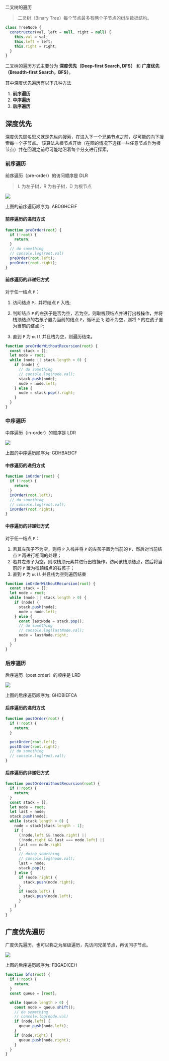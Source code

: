#

二叉树的遍历

> 二叉树（Binary Tree）每个节点最多有两个子节点的树型数据结构。

```js
class TreeNode {
  constructor(val, left = null, right = null) {
    this.val = val;
    this.left = left;
    this.right = right;
  }
}
```

二叉树的遍历方式主要分为 **深度优先（Deep-first Search, DFS）** 和 **广度优先（Breadth-first Search，BFS）**。

其中深度优先遍历有以下几种方法

1. **前序遍历**
2. **中序遍历**
3. **后序遍历**

## 深度优先

深度优先顾名思义就是先纵向搜索，在进入下一个兄弟节点之前，尽可能的向下搜索每一个子节点。
该算法从根节点开始（在图的情况下选择一些任意节点作为根节点）并在回溯之前尽可能地沿着每个分支进行探索。

### 前序遍历

前序遍历（pre-order）的访问顺序是 DLR

> L 为左子树，R 为右子树，D 为根节点

![](https://user-gold-cdn.xitu.io/2018/6/20/1641c591b79998b9?imageView2/0/w/1280/h/960/format/webp/ignore-error/1)

上图的前序遍历顺序为: ABDGHCEIF

#### 前序遍历的递归方式

```js
function preOrder(root) {
  if (!root) {
    return;
  }
  // do something
  // console.log(root.val)
  preOrder(root.left);
  preOrder(root.right);
}
```

#### 前序遍历的非递归方式

对于任一结点 `P`：

1. 访问结点 `P`，并将结点 `P` 入栈;

2. 判断结点 `P` 的左孩子是否为空，若为空，则取栈顶结点并进行出栈操作，并将栈顶结点的右孩子置为当前的结点 `P`，循环至 1; 若不为空，则将 `P` 的左孩子置为当前的结点 `P`;

3. 直到 `P` 为 `null` 并且栈为空，则遍历结束。

```js
function preOrderWithoutRecursion(root) {
  const stack = [];
  let node = root;
  while (node || stack.length > 0) {
    if (node) {
      // do something
      // console.log(node.val);
      stack.push(node);
      node = node.left;
    } else {
      node = stack.pop().right;
    }
  }
}
```

### 中序遍历

中序遍历（in-order）的顺序是 LDR

![](https://user-gold-cdn.xitu.io/2018/6/20/1641c591b78015a9?imageView2/0/w/1280/h/960/format/webp/ignore-error/1)

上图的中序遍历顺序为: GDHBAEICF

#### 中序遍历的递归方式

```js
function inOrder(root) {
  if (!root) {
    return;
  }
  inOrder(root.left);
  // do something
  // console.log(root.val);
  inOrder(root.right);
}
```

#### 中序遍历的非递归方式

对于任一结点 `P`：

1. 若其左孩子不为空，则将 `P` 入栈并将 `P` 的左孩子置为当前的 `P`，然后对当前结点 `P` 再进行相同的处理；
2. 若其左孩子为空，则取栈顶元素并进行出栈操作，访问该栈顶结点，然后将当前的 `P` 置为栈顶结点的右孩子；
3. 直到 `P` 为 `null` 并且栈为空则遍历结束

```js
function inOrderWithoutRecursion(root) {
  const stack = [];
  let node = root;
  while (node || stack.length > 0) {
    if (node) {
      stack.push(node);
      node = node.left;
    } else {
      const lastNode = stack.pop();
      // do something
      // console.log(lastNode.val);
      node = lastNode.right;
    }
  }
}
```

### 后序遍历

后序遍历（post order）的顺序是 LRD

![](https://user-gold-cdn.xitu.io/2018/6/20/1641c591b791e58b?imageView2/0/w/1280/h/960/format/webp/ignore-error/1)

上图的后序遍历顺序为: GHDBIEFCA

#### 后序遍历的递归方式

```js
function postOrder(root) {
  if (!root) {
    return;
  }

  postOrder(root.left);
  postOrder(root.right);
  // do something
  // console.log(root.val);
}
```

#### 后序遍历的非递归方式

```js
function postOrderWithoutRecursion(root) {
  if (!root) {
    return;
  }
  const stack = [];
  let node = root;
  let last = node;
  stack.push(node);
  while (stack.length > 0) {
    node = stack[stack.length - 1];
    if (
      (!node.left && !node.right) ||
      (!node.right && last === node.left) ||
      last === node.right
    ) {
      // doing something
      // console.log(node.val);
      last = node;
      stack.pop();
    } else {
      if (node.right) {
        stack.push(node.right);
      }
      if (node.left) {
        stack.push(node.left);
      }
    }
  }
}
```

## 广度优先遍历

广度优先遍历，也可以称之为层级遍历，先访问兄弟节点，再访问子节点。

![](https://upload.wikimedia.org/wikipedia/commons/thumb/d/d1/Sorted_binary_tree_breadth-first_traversal.svg/220px-Sorted_binary_tree_breadth-first_traversal.svg.png)

上图的后序遍历顺序为: FBGADICEH 

```js
function bfs(root) {
  if (!root) {
    return;
  }
  const queue = [root];

  while (queue.length > 0) {
    const node = queue.shift();
    // do something
    // console.log(node.val)
    if (node.left) {
      queue.push(node.left);
    }
    if (node.right) {
      queue.push(node.right);
    }
  }
}
```
